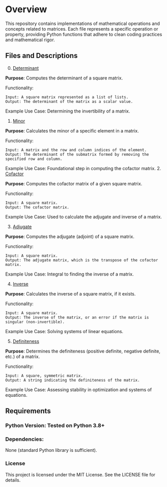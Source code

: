 # Overview
This repository contains implementations of mathematical operations and concepts related to matrices. Each file represents a specific operation or property, providing Python functions that adhere to clean coding practices and mathematical rigor.

## Files and Descriptions

0. [Determinant]()

**Purpose**: Computes the determinant of a square matrix.

Functionality:

    Input: A square matrix represented as a list of lists.
    Output: The determinant of the matrix as a scalar value.

Example Use Case: Determining the invertibility of a matrix.

1. [Minor]()

**Purpose**: Calculates the minor of a specific element in a matrix.

Functionality:

    Input: A matrix and the row and column indices of the element.
    Output: The determinant of the submatrix formed by removing the specified row and column.

Example Use Case: Foundational step in computing the cofactor matrix.
2. [Cofactor]()

**Purpose**: Computes the cofactor matrix of a given square matrix.

Functionality:

    Input: A square matrix.
    Output: The cofactor matrix.

Example Use Case: Used to calculate the adjugate and inverse of a matrix.

3. [Adjugate]()

**Purpose**: Computes the adjugate (adjoint) of a square matrix.

Functionality:

    Input: A square matrix.
    Output: The adjugate matrix, which is the transpose of the cofactor matrix.

Example Use Case: Integral to finding the inverse of a matrix.

4. [Inverse]()

**Purpose**: Calculates the inverse of a square matrix, if it exists.

Functionality:

    Input: A square matrix.
    Output: The inverse of the matrix, or an error if the matrix is singular (non-invertible).

Example Use Case: Solving systems of linear equations.

5. [Definiteness]()

**Purpose**: Determines the definiteness (positive definite, negative definite, etc.) of a matrix.

Functionality:

    Input: A square, symmetric matrix.
    Output: A string indicating the definiteness of the matrix.

Example Use Case: Assessing stability in optimization and systems of equations.

## Requirements

### Python Version: Tested on Python 3.8+

### Dependencies:

None (standard Python library is sufficient).

### License

This project is licensed under the MIT License. See the LICENSE file for details.
